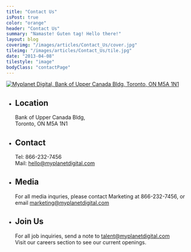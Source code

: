 ```yaml
---
title: "Contact Us"
isPost: true
color: "orange"
header: "Contact Us"
summary: "Namaste! Guten tag! Hello there!"
layout: blog
coverimg: "/images/articles/Contact_Us/cover.jpg"
tileimg: "/images/articles/Contact_Us/tile.jpg"
date: "2013-04-08"
tilestyle: "image"
bodyClass: "contactPage"
---
```


<a href="https://maps.google.ca/maps?q=Bank+of+Upper+Canada+Building,+Toronto&hl=en&ll=43.651851,-79.370964&spn=0.011551,0.022724&sll=43.651768,-79.371145&sspn=0.011613,0.022724&hnear=Bank+of+Upper+Canada+Bldg,+Toronto,+Ontario+M5A+1N1&t=m&z=16">![Myplanet Digital, Bank of Upper Canada Bldg, Toronto, ON M5A 1N1](/images/articles/Contact_Us/map.jpg)</a>

*   ## Location

    Bank of Upper Canada Bldg,<br />Toronto, ON M5A 1N1

*   ## Contact

    Tel:&nbsp;866-232-7456<br />
    Mail:&nbsp;[hello@myplanetdigital.com](mailto:hello@myplanetdigital.com)

<span></span>

*   ## Media

    For all media inquries, please contact Marketing at <span class="nowrap">866-232-7456</span>, or email [marketing@myplanetdigital.com](mailto:marketing@myplanetdigital.com)

*   ## Join Us

    For all job inquiries, send a note to [talent@myplanetdigital.com](mailto:talent@myplanetdigital.com)<br />
    Visit our careers section to see our current openings.
